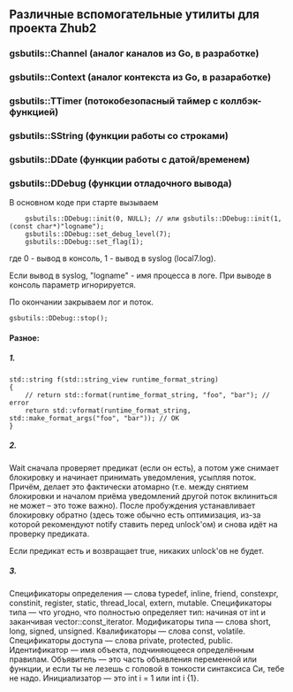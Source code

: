 ## Различные вспомогательные утилиты для проекта Zhub2

### gsbutils::Channel (аналог каналов из Go, в разработке)
### gsbutils::Context (аналог контекста из Go, в разаработке)
### gsbutils::TTimer (потокобезопасный таймер с коллбэк-функцией)
### gsbutils::SString (функции работы со строками)
### gsbutils::DDate (функции работы с датой/временем)

### gsbutils::DDebug (функции отладочного вывода)
В основном коде при старте вызываем
```
    gsbutils::DDebug::init(0, NULL); // или gsbutils::DDebug::init(1, (const char*)"logname");
    gsbutils::DDebug::set_debug_level(7);
    gsbutils::DDebug::set_flag(1);
```
где 0 - вывод в консоль, 1 - вывод в syslog (local7.log). 


Если вывод в syslog, "logname" - имя процесса в логе. При выводе в консоль параметр игнорируется.


По окончании закрываем лог и поток.
```
gsbutils::DDebug::stop();
```


#### Разное:
##### 1.
```
std::string f(std::string_view runtime_format_string)
{
    // return std::format(runtime_format_string, "foo", "bar"); // error
    return std::vformat(runtime_format_string, std::make_format_args("foo", "bar")); // OK
}
```

##### 2.
Wait сначала проверяет предикат (если он есть), а потом уже снимает блокировку и начинает принимать уведомления, усыпляя поток.
Причём, делает это фактически атомарно (т.е. между снятием блокировки и началом приёма уведомлений другой поток вклиниться не может – 
это тоже важно). 
После пробуждения устанавливает блокировку обратно (здесь тоже обычно есть оптимизация, 
из-за которой рекомендуют notify ставить перед unlock'ом) и снова идёт на проверку предиката.

Если предикат есть и возвращает true, никаких unlock'ов не будет.

##### 3.
Спецификаторы определения — слова typedef, inline, friend, constexpr, constinit, register, static, thread_local, extern, mutable.
Спецификаторы типа — что угодно, что полностью определяет тип: начиная от int и заканчивая vector<int>::const_iterator.
Модификаторы типа — слова short, long, signed, unsigned.
Квалификаторы — слова const, volatile.
Спецификаторы доступа — слова private, protected, public.
Идентификатор — имя объекта, подчиняющееся определённым правилам.
Объявитель — это часть объявления переменной или функции, и если ты не лезешь с головой в тонкости синтаксиса Си, тебе не надо.
Инициализатор — это int i = 1 или int i {1}.